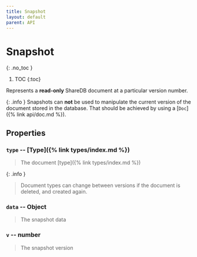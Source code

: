 ```yaml
---
title: Snapshot
layout: default
parent: API
---
```


# Snapshot
{: .no_toc }

1. TOC
{:toc}

Represents a **read-only** ShareDB document at a particular version number.

{: .info }
Snapshots can **not** be used to manipulate the current version of the document stored in the database. That should be achieved by using a [`Doc`]({% link api/doc.md %}).

## Properties

### `type` -- [Type]({% link types/index.md %})

> The document [type]({% link types/index.md %})

{: .info }
> Document types can change between versions if the document is deleted, and created again.

### `data` -- Object

> The snapshot data

### `v` -- number

> The snapshot version
